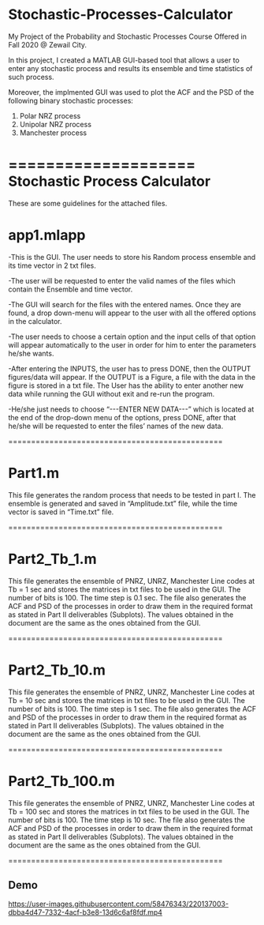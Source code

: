 # Stochastic-Processes-Calculator

My Project of the Probability and Stochastic Processes Course Offered in Fall 2020 @ Zewail City.

In this project, I created a MATLAB GUI-based tool that allows a user to enter any stochastic process and results its
ensemble and time statistics of such process. 

Moreover, the implmented GUI was used to plot the ACF and the PSD of the following binary stochastic processes:
1) Polar NRZ process
2) Unipolar NRZ process
3) Manchester process



====================
Stochastic Process Calculator
====================

These are some guidelines for the attached files.

app1.mlapp
===========
-This is the GUI. The user needs to store his Random process ensemble and its time vector in 2 txt files. 

-The user will be requested to enter the valid names of the files which contain the Ensemble and time vector. 

-The GUI will search for the files with the entered names. Once they are found, a drop down-menu will appear to 
the user with all the offered options in the calculator. 

-The user needs to choose a certain option and the input cells of that option will appear automatically to the user 
in order for him to enter the parameters he/she wants.

-After entering the INPUTS, the user has to press DONE, then the OUTPUT figures/data will appear. 
If the OUTPUT is a Figure, a file with the data in the figure is stored in a txt file.
The User has the ability to enter another new data while running the GUI without exit and re-run the program. 

-He/she just needs to choose “---ENTER NEW DATA---” which is located at the end of the drop-down menu of the options, 
press DONE, after that he/she will be requested to enter the files’ names of the new data. 


===============================================

Part1.m
=======
This file generates the random process that needs to be tested in part I. 
The ensemble is generated and saved in “Amplitude.txt” file, while the time vector is saved in “Time.txt” file. 

===============================================

Part2_Tb_1.m
============
This file generates the ensemble of PNRZ, UNRZ, Manchester Line codes at Tb = 1 sec and stores the matrices in txt files to be used in the GUI. 
The number of bits is 100. The time step is 0.1 sec. The file also generates the ACF and PSD of the processes in order to draw them in the 
required format as stated in Part II deliverables (Subplots). The values obtained in the document are the same as the ones obtained from the GUI. 

===============================================

Part2_Tb_10.m
============
This file generates the ensemble of PNRZ, UNRZ, Manchester Line codes at Tb = 10 sec and stores the matrices in txt files to be used in the GUI. 
The number of bits is 100. The time step is 1 sec. The file also generates the ACF and PSD of the processes in order to draw them in the 
required format as stated in Part II deliverables (Subplots). The values obtained in the document are the same as the ones obtained from the GUI. 

===============================================

Part2_Tb_100.m
============
This file generates the ensemble of PNRZ, UNRZ, Manchester Line codes at Tb = 100 sec and stores the matrices in txt files to be used in the GUI. 
The number of bits is 100. The time step is 10 sec. The file also generates the ACF and PSD of the processes in order to draw them in the 
required format as stated in Part II deliverables (Subplots). The values obtained in the document are the same as the ones obtained from the GUI. 

===============================================



## Demo <a name="demo"></a>


https://user-images.githubusercontent.com/58476343/220137003-dbba4d47-7332-4acf-b3e8-13d6c6af8fdf.mp4


